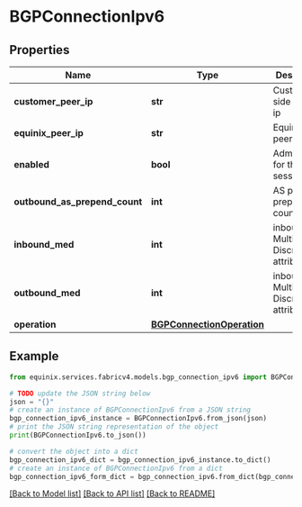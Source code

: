 # BGPConnectionIpv6


## Properties

Name | Type | Description | Notes
------------ | ------------- | ------------- | -------------
**customer_peer_ip** | **str** | Customer side peering ip | 
**equinix_peer_ip** | **str** | Equinix side peering ip | [optional] 
**enabled** | **bool** | Admin status for the BGP session | 
**outbound_as_prepend_count** | **int** | AS path prepend count | [optional] 
**inbound_med** | **int** | inbound Multi Exit Discriminator attribute | [optional] 
**outbound_med** | **int** | inbound Multi Exit Discriminator attribute | [optional] 
**operation** | [**BGPConnectionOperation**](BGPConnectionOperation.md) |  | [optional] 

## Example

```python
from equinix.services.fabricv4.models.bgp_connection_ipv6 import BGPConnectionIpv6

# TODO update the JSON string below
json = "{}"
# create an instance of BGPConnectionIpv6 from a JSON string
bgp_connection_ipv6_instance = BGPConnectionIpv6.from_json(json)
# print the JSON string representation of the object
print(BGPConnectionIpv6.to_json())

# convert the object into a dict
bgp_connection_ipv6_dict = bgp_connection_ipv6_instance.to_dict()
# create an instance of BGPConnectionIpv6 from a dict
bgp_connection_ipv6_form_dict = bgp_connection_ipv6.from_dict(bgp_connection_ipv6_dict)
```
[[Back to Model list]](../README.md#documentation-for-models) [[Back to API list]](../README.md#documentation-for-api-endpoints) [[Back to README]](../README.md)


